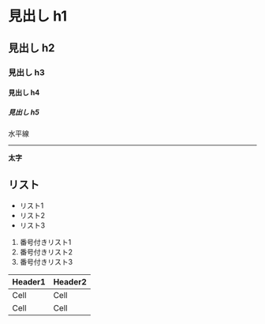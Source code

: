 # 見出し h1
## 見出し h2
### 見出し h3
#### 見出し h4
##### 見出し h5

水平線

---

**太字**

## リスト
- リスト1  
- リスト2  
- リスト3  

1. 番号付きリスト1  
2. 番号付きリスト2  
3. 番号付きリスト3

Header1 | Header2
------- | -------
Cell    | Cell
Cell    | Cell